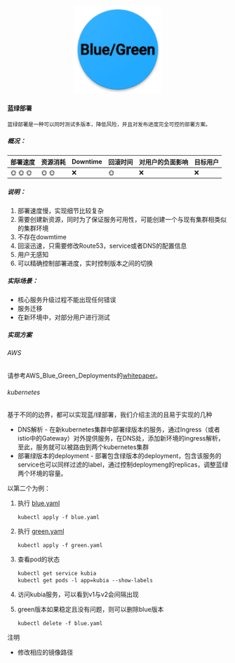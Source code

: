 <p align="center">
   <img width="200" src="blue-green.png">
</p>

#### 蓝绿部署
    蓝绿部署是一种可以同时测试多版本，降低风险，并且对发布进度完全可控的部署方案。

##### 概况：

| 部署速度 |  资源消耗  | Downtime  | 回滚时间  | 对用户的负面影响| 目标用户|
| -------| ---------| --------| --------| --------|--------|
| :sun_with_face: :sun_with_face: :sun_with_face:  |  :sun_with_face: :sun_with_face: | :x:   | :sun_with_face: | :x: | :x: |

##### 说明：
1. 部署速度慢，实现细节比较复杂
2. 需要创建新资源，同时为了保证服务可用性，可能创建一个与现有集群相类似的集群环境
3. 不存在dowmtime
4. 回滚迅速，只需要修改Route53，service或者DNS的配置信息
5. 用户无感知
6. 可以精确控制部署进度，实时控制版本之间的切换
   
##### 实际场景：
- 核心服务升级过程不能出现任何错误
- 服务迁移
- 在新环境中，对部分用户进行测试

##### 实现方案

###### AWS
请参考AWS_Blue_Green_Deployments的[whitepaper](../../blue_green_deployment_on_aws/README.md)。

###### kubernetes
基于不同的边界，都可以实现蓝/绿部署，我们介绍主流的且易于实现的几种

- DNS解析 - 在新kubernetes集群中部署绿版本的服务，通过Ingress（或者istio中的Gateway）对外提供服务，在DNS处，添加新环境的ingress解析，至此，服务就可以被路由到两个kubernetes集群
- 部署绿版本的deployment - 部署包含绿版本的deployment，包含该服务的service也可以同样过滤的label，通过控制deploymeng的replicas，调整蓝绿两个环境的容量。

以第二个为例：

1. 执行 [blue.yaml](blue.yaml)
   ```
   kubectl apply -f blue.yaml
   ```

2. 执行 [green.yaml](green.yaml)
   ```
   kubectl apply -f green.yaml
   ```

3. 查看pod的状态
   ```
   kubectl get service kubia
   kubectl get pods -l app=kubia --show-labels
   ```
4. 访问kubia服务，可以看到v1与v2会间隔出现

5. green版本如果稳定且没有问题，则可以删除blue版本
   ```
   kubectl delete -f blue.yaml
   ```

注明
- 修改相应的镜像路径